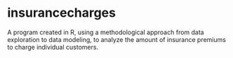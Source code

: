 # insurancecharges
A program created in R,  using a methodological approach from data exploration to data modeling, to analyze the amount of insurance premiums to charge individual customers.

